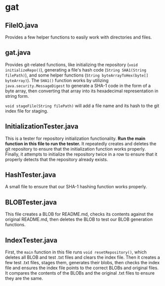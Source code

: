 # gat
## FileIO.java
Provides a few helper functions to easily work with directories and files.
## gat.java
Provides git-related functions, like initializing the repository (`void initializeRepo()`), generating a file's hash code (`String SHA1(String filePath)`), and some helper functions (`String byteArrayToHex(byte[] byteArray)`). The `SHA1()` function works by utilizing `java.security.MessageDigest` to generate a SHA-1 code in the form of a byte array, then converting that array into its hexadecimal representation in string form.

`void stageFile(String filePath)` will add a file name and its hash to the git index file for staging.
## InitializationTester.java
This is a tester for repository initialization functionality. **Run the main function in this file to run the tester.** It repeatedly creates and deletes the git repository to ensure that the initialization function works properly. Finally, it attempts to initialize the repository twice in a row to ensure that it properly detects that the repository already exists.
## HashTester.java
A small file to ensure that our SHA-1 hashing function works properly.
## BLOBTester.java
This file creates a BLOB for README.md, checks its contents against the original README.md, then deletes the BLOB to test our BLOB generation functions.
## IndexTester.java
First, the `main` function in this file runs `void resetRepository()`, which deletes all BLOB and test .txt files and clears the index file. Then it creates a few test .txt files, stages them, generates their blobs, then checks the index file and ensures the index file points to the correct BLOBs and original files. It compares the contents of the BLOBs and the original .txt files to ensure they are the same.